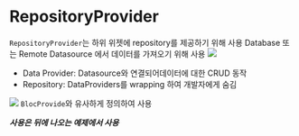 # RepositoryProvider
`RepositoryProvider`는 하위 위젯에 repository를 제공하기 위해 사용
Database 또는 Remote Datasource 에서 데이터를 가져오기 위해 사용
![](/../screenshot/repository.png)
- Data Provider: Datasource와 연결되어데이터에 대한 CRUD 동작
- Repository: DataProviders를  wrapping 하여 개발자에게 숨김
  
![](/../screenshot/repository.png)
`BlocProvide`와 유사하게 정의하여 사용

***사용은 뒤에 나오는 예제에서 사용*** 